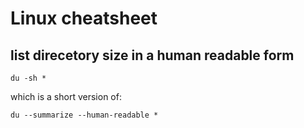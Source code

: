 # Linux cheatsheet

## list direcetory size in a human readable form

```
du -sh *
```

which is a short version of:

```
du --summarize --human-readable *
```